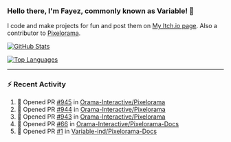 ### Hello there, I'm Fayez, commonly known as Variable! 👋
I code and make projects for fun and post them on [My Itch.io page](https://variable-industries.itch.io/). Also a contributor to [Pixelorama](https://github.com/Orama-Interactive/Pixelorama).

[![GitHub Stats](https://github-readme-stats.vercel.app/api/?username=Variable-ind&show_icons=true&theme=merko)](https://github.com/anuraghazra/github-readme-stats)

[![Top Languages](https://github-readme-stats.vercel.app/api/top-langs/?username=Variable-ind&layout=compact&theme=merko)](https://github.com/anuraghazra/github-readme-stats)

---

### :zap: Recent Activity

<!--START_SECTION:activity-->
1. 💪 Opened PR [#945](https://github.com/Orama-Interactive/Pixelorama/pull/945) in [Orama-Interactive/Pixelorama](https://github.com/Orama-Interactive/Pixelorama)
2. 💪 Opened PR [#944](https://github.com/Orama-Interactive/Pixelorama/pull/944) in [Orama-Interactive/Pixelorama](https://github.com/Orama-Interactive/Pixelorama)
3. 💪 Opened PR [#943](https://github.com/Orama-Interactive/Pixelorama/pull/943) in [Orama-Interactive/Pixelorama](https://github.com/Orama-Interactive/Pixelorama)
4. 💪 Opened PR [#66](https://github.com/Orama-Interactive/Pixelorama-Docs/pull/66) in [Orama-Interactive/Pixelorama-Docs](https://github.com/Orama-Interactive/Pixelorama-Docs)
5. 💪 Opened PR [#1](https://github.com/Variable-ind/Pixelorama-Docs/pull/1) in [Variable-ind/Pixelorama-Docs](https://github.com/Variable-ind/Pixelorama-Docs)
<!--END_SECTION:activity-->

<!--
**Variable-ind/Variable-ind** is a ✨ _special_ ✨ repository because its `README.md` (this file) appears on your GitHub profile.

Here are some ideas to get you started:
- 🌱 I’m currently studying at ...
- 🔭 I’m currently working on ...
- 👯 I’m looking to collaborate on ...
- 🤔 I’m looking for help with ...
- 💬 Ask me about ...
- 📫 How to reach me: ...
- ⚡ Fun fact: ...
-->
